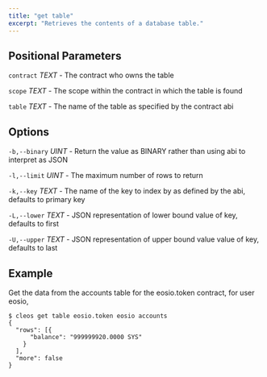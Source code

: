 ```yaml
---
title: "get table"
excerpt: "Retrieves the contents of a database table."
---
```

## Positional Parameters
`contract` _TEXT_ - The contract who owns the table

`scope` _TEXT_ - The scope within the contract in which the table is found

`table` _TEXT_ - The name of the table as specified by the contract abi

## Options
`-b,--binary` _UINT_ - Return the value as BINARY rather than using abi to interpret as JSON

`-l,--limit` _UINT_ - The maximum number of rows to return

`-k,--key` _TEXT_ - The name of the key to index by as defined by the abi, defaults to primary key

`-L,--lower` _TEXT_ - JSON representation of lower bound value of key, defaults to first

`-U,--upper` _TEXT_ - JSON representation of upper bound value value of key, defaults to last

## Example
Get the data from the accounts table for the eosio.token contract, for user eosio,

```shell
$ cleos get table eosio.token eosio accounts
{
  "rows": [{
      "balance": "999999920.0000 SYS"
    }
  ],
  "more": false
}

```
